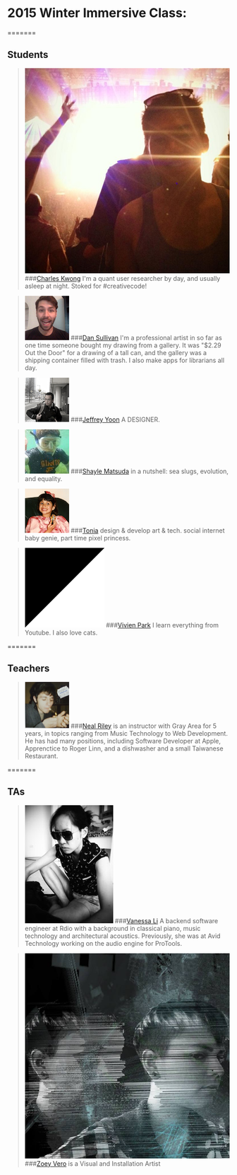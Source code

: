 # 2015 Winter Immersive Class:
=======
## Students

> ![](img/chuck.jpg)
###[Charles Kwong](https://github.com/chuckySF)
I'm a quant user researcher by day, and usually asleep at night. Stoked for #creativecode!

> ![](img/ds.png)
###[Dan Sullivan](https://github.com/dullivan)
I'm a professional artist in so far as one time someone bought my drawing from a gallery. It was "$2.29 Out the Door" for a drawing of a tall can, and the gallery was a shipping container filled with trash. I also make apps for librarians all day.

> ![](img/jy.jpg)
###[Jeffrey Yoon](https://www.flickr.com/photos/7258294@N06/)
A DESIGNER.

> ![](img/sm.jpg)
###[Shayle Matsuda](http://www.scienceneat.org)
in a nutshell: sea slugs, evolution, and equality.  

> ![](img/tonia.png)
###[Tonia](http://konversation.us)
design & develop art & tech. social internet baby genie, part time pixel princess.

> ![](img/vp.gif)
###[Vivien Park](http://gravitymax.wordpress.com)
I learn everything from Youtube. I also love cats.

=======
## Teachers

> ![](img/nr.png)
###[Neal Riley](http://www.nealmakesnoise.com)
is an instructor with Gray Area for 5 years, in topics ranging from Music Technology to Web Development.  He has had many positions, including Software Developer at Apple, Apprenctice to Roger Linn, and a dishwasher and a small Taiwanese Restaurant.

=======
## TAs

> ![](img/vl.jpg)
###[Vanessa Li](https://github.com/devanessa) 
A backend software engineer at Rdio with a background in classical piano, music technology and architectural acoustics. Previously, she was at Avid Technology working on the audio engine for ProTools.

> ![](img/zv.jpg)
###[Zoey Vero](www.zoeyvero.com) is a Visual and Installation Artist
<br />
